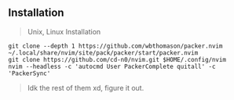 ## Installation
> Unix, Linux Installation

```shell
git clone --depth 1 https://github.com/wbthomason/packer.nvim ~/.local/share/nvim/site/pack/packer/start/packer.nvim
git clone https://github.com/cd-n0/nvim.git $HOME/.config/nvim
nvim --headless -c 'autocmd User PackerComplete quitall' -c 'PackerSync'
```

> Idk the rest of them xd, figure it out.
